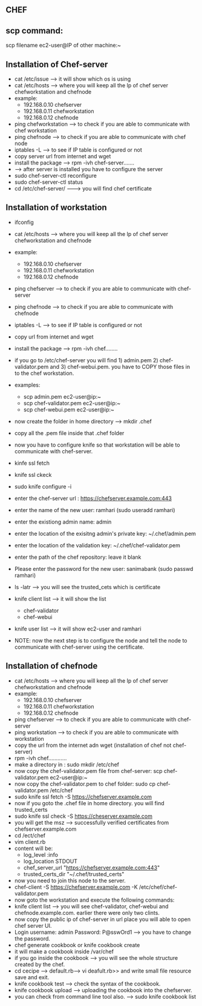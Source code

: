 ## CHEF
scp command:
- 
scp filename ec2-user@IP of other machine:~

Installation of Chef-server
-
* cat /etc/issue --> it will show which os is using
* cat /etc/hosts --> where you will keep all the Ip of chef server chefworkstation and chefnode
* example:
	* 192.168.0.10 chefserver
	* 192.168.0.11 chefworkstation
	* 192.168.0.12 chefnode 
* ping chefworkstation --> to check if you are able to communicate with chef workstation
* ping chefnode --> to check if you are able to communicate with chef node
* iptables -L --> to see if IP table is configured or not 
* copy server url from internet and wget <url>
* install the package --> rpm -ivh chef-server.......
* --> after server is installed you have to configure the server
* sudo chef-server-ctl reconfigure
* sudo chef-server-ctl status
* cd /etc/chef-server/ ---> you will find chef certificate

Installation of workstation
-
* ifconfig
* cat /etc/hosts --> where you will keep all the Ip of chef server chefworkstation and chefnode
* example:
	* 192.168.0.10 chefserver
	* 192.168.0.11 chefworkstation
	* 192.168.0.12 chefnode 
* ping chefserver --> to check if you are able to communicate with chef-server
* ping chefnode --> to check if you are able to communicate with chefnode
* iptables -L --> to see if IP table is configured or not
* copy url from internet and wget <url>
* install the package --> rpm -ivh chef........
* if you go to /etc/chef-server you will find 1) admin.pem 2) chef-validator.pem and 3) chef-webui.pem. you have to COPY those files in to the chef   workstation.
* examples:
	* scp admin.pem ec2-user@ip:~
	* scp chef-validator.pem ec2-user@ip:~
	* scp chef-webui.pem ec2-user@ip:~
* now create the folder in home directory --> mkdir .chef
* copy all the .pem file inside that .chef folder
* now you have to configure knife so that workstation will be able to communicate with chef-server.
* kinfe ssl fetch 
* knife ssl ckeck 
* sudo knife configure -i 
* enter the chef-server url : https://chefserver.example.com:443
* enter the name of the new user: ramhari (sudo useradd ramhari)
* enter the existiong admin name: admin
* enter the location of the exisitng admin's private key: ~/.chef/admin.pem
* enter the location of the validation key: ~/.chef/chef-validator.pem
* enter the path of the chef repository: leave it blank
* Please enter the password for the new user: sanimabank (sudo passwd ramhari)
* ls -latr --> you will see the trusted_cets which is certificate
* knife client list --> it will show the list
	* chef-validator
	* chef-webui
* knife user list --> it will show ec2-user and ramhari

* NOTE: now the next step is to configure the node and tell the node to communicate with chef-server using the certificate. 

Installation of chefnode
- 
* cat /etc/hosts --> where you will keep all the Ip of chef server chefworkstation and chefnode
* example:
	* 192.168.0.10 chefserver
	* 192.168.0.11 chefworkstation
	* 192.168.0.12 chefnode 
* ping chefserver --> to check if you are able to communicate with chef-server
* ping workstation --> to check if you are able to communicate with workstation
* copy the url from the internet adn wget <url> (installation of chef not chef-server)
* rpm -ivh chef............
* make a directory in : sudo mkdir /etc/chef
* now copy the chef-validator.pem file from chef-server: scp chef-validator.pem ec2-user@ip:~ 
* now copy the chef-validator.pem to chef folder: sudo cp chef-validator.pem /etc/chef
* sudo knife ssl fetch -S https://chefserver.example.com
* now if you goto the .chef file in home directory. you will find trusted_certs
* sudo knife ssl check -S https://cheserver.example.com
* you will get the msz --> successfully verified certificates from chefserver.example.com
* cd /ect/chef
* vim client.rb
* content will be:
	* log_level :info 	  
	* log_location STDOUT
	* chef_server_url "https://chefserver.example.com:443"
	* trusted_certs_dir "~/.chef/trusted_certs"
* now you need to join this node to the server.
* chef-client -S https://chefserver.example.com -K /etc/chef/chef-validator.pem
* now goto the workstation and execute the following commands:
* knife client list --> you will see chef-validator, chef-webui and chefnode.example.com. earlier there were only two clints.
* now copy the public ip of chef-server in url place you will able to open chef server UI.
* Login username: admin Password: P@sswOrd1 --> you have to change the password.
* chef generate cookbook <cookbook name> or knife cookbook create <cookbook name>
* it will make a cookbook inside /var/chef
* if you go inside the cookbook --> you will see the whole structure created by the chef.
* cd cecipe --> default.rb--> vi deafult.rb>> and write small file resource save and exit.
* knife cookbook test <cookbook name> --> check the syntax of the cookbook.
* knife cookbook upload <cookbook name> --> uploading the cookbook into the chefserver.
* you can check from command line tool also. --> sudo knife cookbook list
